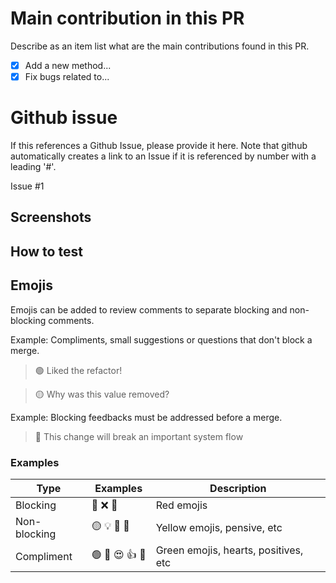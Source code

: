 <!--

Antes de abrir um PR, garanta que seu código cumpre os seguintes checks:

- Revise seu código e faça QA dele como se fosse o usuário final. Garanta que ele faz tudo o que foi descrito no JIRA.
- Dê rebase (ou faça um merge) da branch de destino com a sua e corrija conflitos.
- Verifique se não esqueceu nenhum comentário, typos ou byebugs no código.
- DRY (Don’t repeat yourself).
- KISS (Keep it simple).
- YAGNI (You ain’t gonna need it) - Não faça coisas antecipadamente se você não precisa delas ainda.

Caso tenha realizado todos os checks acima, continue e lembre-se de apagar seções que não fazem
sentido para esse PR ou adicionar novas seções conforme necessário.

-->

# Main contribution in this PR

Describe as an item list what are the main contributions found in this PR.

- [x] Add a new method...
- [x] Fix bugs related to...

# Github issue

If this references a Github Issue, please provide it here. Note that github automatically creates a link to an Issue if
it is referenced by number with a leading '#'.

Issue #1


## Screenshots


## How to test

<!--

The description of a test scenario (at least the happy flow) can help other developers who are not familiar with it.
with the part of the code that was modified in this PR but want to see everything working before approving.
This section might include step-by-step instructions on how to get to exactly where in the flow your code is changing.
Ideally this would already be in JIRA so it can be copied and pasted here.

Description example:
- Login with the user `foo` from the company `bar` configured with the `foobar` option
- Click on the `X` button on the interface
- Wait for the system to return `Y`

-->

## Emojis

Emojis can be added to review comments to separate blocking and non-blocking comments.

Example: Compliments, small suggestions or questions that don't block a merge.

> 🟢 Liked the refactor!

> 🟡 Why was this value removed?

Example: Blocking feedbacks must be addressed before a merge.

> 🔴 This change will break an important system flow

### Examples

| Type | Examples | Description |
| --- | --- | --- |
| Blocking | 🔴 ❌ 🚨 | Red emojis |
| Non-blocking | 🟡 💡 🤔 💭 | Yellow emojis, pensive, etc |
| Compliment | 🟢 💚 😍 👍 🙌 | Green emojis, hearts, positives, etc |
